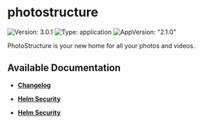 # photostructure

![Version: 3.0.1](https://img.shields.io/badge/Version-3.0.1-informational?style=flat-square) ![Type: application](https://img.shields.io/badge/Type-application-informational?style=flat-square) ![AppVersion: "2.1.0"](https://img.shields.io/badge/AppVersion-"2.1.0"-informational?style=flat-square)

PhotoStructure is your new home for all your photos and videos.

## Available Documentation

- [**Changelog**](CHANGELOG)

- [**Helm Security**](container-security)

- [**Helm Security**](helm-security)

